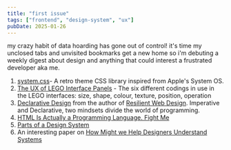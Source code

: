 ```yaml
---
title: "first issue"
tags: ["frontend", "design-system", "ux"]
pubDate: 2025-01-26
---
```


my crazy habit of data hoarding has gone out of control! it's time my unclosed tabs and unvisited bookmarks get a new home so i'm debuting a weekly digest about design and anything that could interest a frustrated developer aka me.
  
1. [system.css](https://sakofchit.github.io/system.css/)- A retro theme CSS library inspired from Apple's System OS.
1. [The UX of LEGO Interface Panels](https://interactionmagic.com/UX-LEGO-Interfaces/) - The six different codings in use in the LEGO interfaces: size, shape, colour, texture, position, operation
1. [Declarative Design](https://x.com/juweerubyjane/status/1880968211786768771) from the author of [Resilient Web Design](resilientwebdesign.com). Imperative and Declarative, two mindsets divide the world of programming.
1. [HTML Is Actually a Programming Language. Fight Me](https://www.wired.com/story/html-is-actually-a-programming-language-fight-me/)
1. [Parts of a Design System](https://ryantrimble.com/blog/parts-of-a-design-system)
1. An interesting paper on [How Might we Help Designers Understand Systems](https://www.are.na/block/33892142) 
